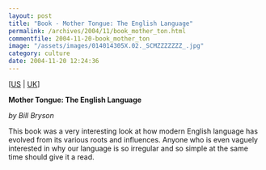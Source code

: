 ```yaml
---
layout: post
title: "Book - Mother Tongue: The English Language"
permalink: /archives/2004/11/book_mother_ton.html
commentfile: 2004-11-20-book_mother_ton
image: "/assets/images/014014305X.02._SCMZZZZZZZ_.jpg"
category: culture
date: 2004-11-20 12:24:36
---
```


\[<a href="http://www.amazon.com/exec/obidos/tg/detail/-/0380715430/qid=1096881718/sr=1-4/ref=sr_1_4/104-9896320-9963126?v=glance&s=books" target="_blank">US</a> | <a href="/assets/images/202-8209596-2711845" target="_blank">UK</a>\]

**Mother Tongue: The English Language**

_by Bill Bryson_

This book was a very interesting look at how modern English language has evolved from its various roots and influences. Anyone who is even vaguely interested in why our language is so irregular and so simple at the same time should give it a read.
